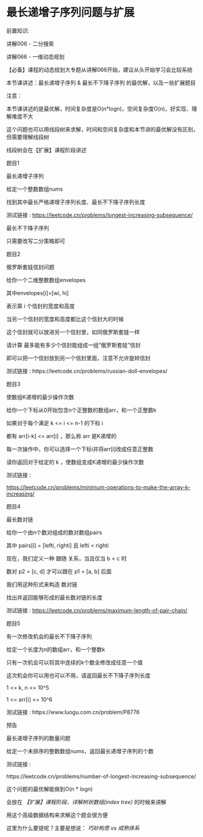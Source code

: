 # 最长递增子序列问题与扩展

前置知识:

讲解006 \- 二分搜索

讲解066 \- 一维动态规划

【必备】课程的动态规划大专题从讲解066开始，建议从头开始学习会比较系统

本节课讲述：最长递增子序列 & 最长不下降子序列 的最优解，以及一些扩展题目

注意：

本节课讲述的是最优解，时间复杂度是O\(n\*logn\)，空间复杂度O\(n\)，好实现、理解难度不大

这个问题也可以用线段树来求解，时间和空间复杂度和本节讲的最优解没有区别，但需要理解线段树

线段树会在【扩展】课程阶段讲述

题目1

最长递增子序列

给定一个整数数组nums

找到其中最长严格递增子序列长度、最长不下降子序列长度

测试链接 : [https://leetcode\.cn/problems/longest\-increasing\-subsequence/](https://leetcode.cn/problems/longest-increasing-subsequence/)

最长不下降子序列

只需要改写二分策略即可

题目2

俄罗斯套娃信封问题

给你一个二维整数数组envelopes

其中envelopes\[i\]=\[wi\, hi\]

表示第 i 个信封的宽度和高度

当另一个信封的宽度和高度都比这个信封大的时候

这个信封就可以放进另一个信封里，如同俄罗斯套娃一样

请计算 最多能有多少个信封能组成一组“俄罗斯套娃”信封

即可以把一个信封放到另一个信封里面，注意不允许旋转信封

测试链接 : https://leetcode\.cn/problems/russian\-doll\-envelopes/

题目3

使数组K递增的最少操作次数

给你一个下标从0开始包含n个正整数的数组arr，和一个正整数k

如果对于每个满足 k <= i <= n\-1 的下标 i

都有 arr\[i\-k\] <= arr\[i\] ，那么称 arr 是K递增的

每一次操作中，你可以选择一个下标i并将arr\[i\]改成任意正整数

请你返回对于给定的 k ，使数组变成K递增的最少操作次数

测试链接 :

[https://leetcode\.cn/problems/minimum\-operations\-to\-make\-the\-array\-k\-increasing/](https://leetcode.cn/problems/minimum-operations-to-make-the-array-k-increasing/)

题目4

最长数对链

给你一个由n个数对组成的数对数组pairs

其中 pairs\[i\] = \[lefti\, righti\] 且 lefti < righti

现在，我们定义一种 跟随 关系，当且仅当 b < c 时

数对 p2 = \[c\, d\] 才可以跟在 p1 = \[a\, b\] 后面

我们用这种形式来构造 数对链

找出并返回能够形成的最长数对链的长度

测试链接 : [https://leetcode\.cn/problems/maximum\-length\-of\-pair\-chain/](https://leetcode.cn/problems/maximum-length-of-pair-chain/)

题目5

有一次修改机会的最长不下降子序列

给定一个长度为n的数组arr，和一个整数k

只有一次机会可以将其中连续的k个数全修改成任意一个值

这次机会你可以用也可以不用，请返回最长不下降子序列长度

1 <= k\, n <= 10^5

1 <= arr\[i\] <= 10^6

测试链接 : https://www\.luogu\.com\.cn/problem/P8776

预告

最长递增子序列的数量问题

给定一个未排序的整数数组nums，返回最长递增子序列的个数

测试链接 :

https://leetcode\.cn/problems/number\-of\-longest\-increasing\-subsequence/

这个问题的最优解能做到O\(n \* logn\)

会放在 _【扩展】课程阶段，详解树状数组\(index tree\)_ 的时候来讲解

用这个高级数据结构来求解这个题会很方便

这里为什么要提呢？主要是想说： _巧妙构思 vs 成熟体系_

